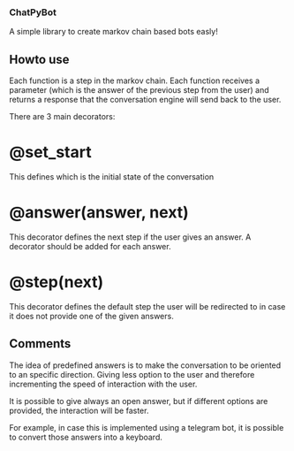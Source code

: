 ### ChatPyBot

A simple library to create markov chain based bots easly!

## Howto use

Each function is a step in the markov chain. Each function receives a parameter (which is the answer of the previous step from the user) and returns a response that the conversation engine will send back to the user.

There are 3 main decorators:

# @set_start

This defines which is the initial state of the conversation

# @answer(answer, next)

This decorator defines the next step if the user gives an answer. A decorator should be added for each answer.

# @step(next)

This decorator defines the default step the user will be redirected to in case it does not provide one of the given answers.

## Comments

The idea of predefined answers is to make the conversation to be oriented to an specific direction. Giving less option to the user and therefore incrementing the speed of interaction with the user.

It is possible to give always an open answer, but if different options are provided, the interaction will be faster.

For example, in case this is implemented using a telegram bot, it is possible to convert those answers into a keyboard.